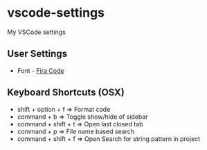 # vscode-settings
My VSCode settings

## User Settings
* Font - [Fira Code](https://vscodecandothat.com/#font-ligatures)

## Keyboard Shortcuts (OSX)
* shift + option + f => Format code 
* command + b => Toggle show/hide of sidebar
* command + shift + t => Open last closed tab
* command + p => File name based search
* command + shift + f => Open Search for string pattern in project
